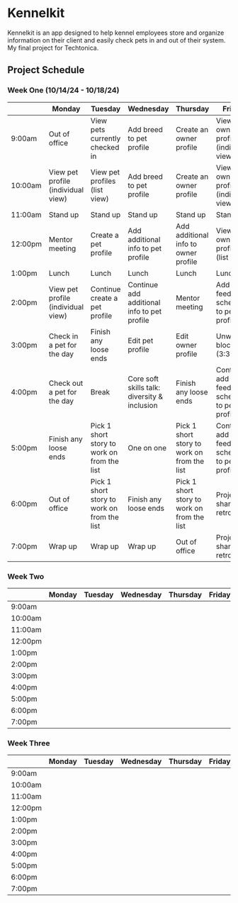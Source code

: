 # Kennelkit

Kennelkit is an app designed to help kennel employees store and organize information on their client and easily check pets in and out of their system. My final project for Techtonica.

## Project Schedule

### Week One (10/14/24 - 10/18/24)

|| Monday | Tuesday | Wednesday | Thursday | Friday |
| - | ------ | ------- | --------- | -------- | ------ |
| 9:00am  | Out of office | View pets currently checked in | Add breed to pet profile | Create an owner profile | View owner profile (individual view) |
| 10:00am | View pet profile (individual view) | View pet profiles (list view) | Add breed to pet profile | Create an owner profile | View owner profile (individual view) |
| 11:00am | Stand up | Stand up | Stand up | Stand up | Stand up |
| 12:00pm | Mentor meeting | Create a pet profile | Add additional info to pet profile | Add additional info to owner profile | View owner profiles (list view) |
| 1:00pm  | Lunch | Lunch | Lunch | Lunch | Lunch |
| 2:00pm  | View pet profile (individual view) | Continue create a pet profile | Continue add additional info to pet profile | Mentor meeting | Add feeding schedule to pet profile |
| 3:00pm  | Check in a pet for the day | Finish any loose ends | Edit pet profile | Edit owner profile | Unwind block (3:30) |
| 4:00pm  | Check out a pet for the day | Break | Core soft skills talk: diversity & inclusion | Finish any loose ends | Continue add feeding schedule to pet profile |
| 5:00pm  | Finish any loose ends | Pick 1 short story to work on from the list | One on one | Pick 1 short story to work on from the list | Continue add feeding schedule to pet profile |
| 6:00pm  | Out of office | Pick 1 short story to work on from the list | Finish any loose ends | Pick 1 short story to work on from the list | Project share & retro |
| 7:00pm  | Wrap up | Wrap up | Wrap up | Out of office | Project share & retro |

### Week Two

|| Monday | Tuesday | Wednesday | Thursday | Friday |
| - | ------ | ------- | --------- | -------- | ------ |
| 9:00am  | | | | | |
| 10:00am | | | | | |
| 11:00am | | | | | |
| 12:00pm | | | | | |
| 1:00pm  | | | | | |
| 2:00pm  | | | | | |
| 3:00pm  | | | | | |
| 4:00pm  | | | | | |
| 5:00pm  | | | | | |
| 6:00pm  | | | | | |
| 7:00pm  | | | | | |

### Week Three

|| Monday | Tuesday | Wednesday | Thursday | Friday |
| - | ------ | ------- | --------- | -------- | ------ |
| 9:00am  | | | | | |
| 10:00am | | | | | |
| 11:00am | | | | | |
| 12:00pm | | | | | |
| 1:00pm  | | | | | |
| 2:00pm  | | | | | |
| 3:00pm  | | | | | |
| 4:00pm  | | | | | |
| 5:00pm  | | | | | |
| 6:00pm  | | | | | |
| 7:00pm  | | | | | |
